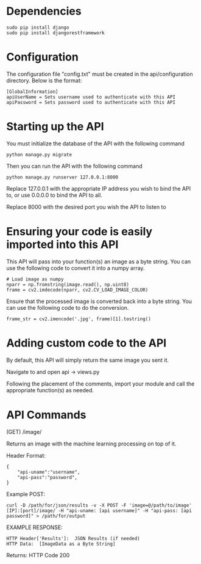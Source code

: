 # Dependencies

```
sudo pip install django
sudo pip install djangorestframework
```

# Configuration

The configuration file "config.txt" must be created in the api/configuration directory. Below is the format:

```
[GlobalInformation]
apiUserName = Sets username used to authenticate with this API
apiPassword = Sets password used to authenticate with this API
```

# Starting up the API

You must initialize the database of the API with the following command

```
python manage.py migrate
```

Then you can run the API with the following command

```
python manage.py runserver 127.0.0.1:8000
```

Replace 127.0.0.1 with the appropriate IP address you wish to bind the API to, or use 0.0.0.0 to bind the API to all.

Replace 8000 with the desired port you wish the API to listen to

# Ensuring your code is easily imported into this API

This API will pass into your function(s) an image as a byte string.  You can use the following code to convert it into a numpy array.

```
# Load image as numpy
nparr = np.fromstring(image.read(), np.uint8)
frame = cv2.imdecode(nparr, cv2.CV_LOAD_IMAGE_COLOR)
```

Ensure that the processed image is converted back into a byte string.  You can use the following code to do the conversion.

```
frame_str = cv2.imencode('.jpg', frame)[1].tostring()
```

# Adding custom code to the API

By default, this API will simply return the same image you sent it.

Navigate to and open api -> views.py

Following the placement of the comments, import your module and call the appropriate function(s) as needed.

# API Commands

(GET) /image/

Returns an image with the machine learning processing on top of it.

Header Format:

```
{
	"api-uname":"username", 
	"api-pass":"password",
}
```

Example POST:

```
curl -D /path/for/json/results -v -X POST -F 'image=@/path/to/image' [IP]:[port]/image/ -H "api-uname: [api username]" -H "api-pass: [api password]" > /path/for/output
```

EXAMPLE RESPONSE:

```
HTTP Header['Results']:  JSON Results (if needed)
HTTP Data:  [ImageData as a Byte String]
```

Returns: HTTP Code 200
